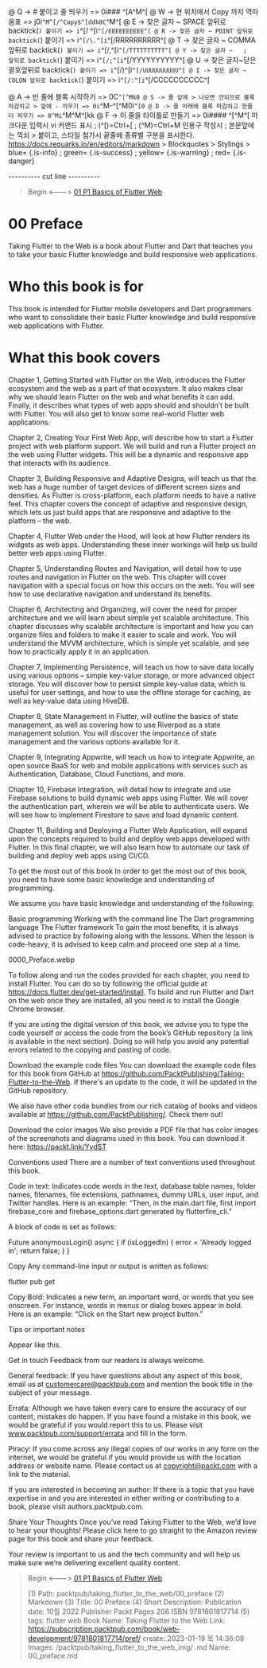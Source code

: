 
@ Q -> # 붙이고 줄 띄우기 => 0i### ^[A^M^[
@ W -> 현 위치에서 Copy 까지 역따옴표 => j0i```^M^[/^Copy$^[ddk0C```^M^[
@ E -> 찾은 글자 ~ SPACE 앞뒤로 backtick(`) 붙이기 => i`^[/ ^[i`^[/EEEEEEEEEE^[
@ R -> 찾은 글자 ~ POINT 앞뒤로 backtick(`) 붙이기 => i`^[/\.^[i`^[/RRRRRRRRRR^[
@ T -> 찾은 글자 ~ COMMA 앞뒤로 backtick(`) 붙이기 => i`^[/,^[i`^[/TTTTTTTTTT^[
@ Y -> 찾은 글자 ~   ;   앞뒤로 backtick(`) 붙이기 => i`^[/;^[i`^[/YYYYYYYYYY^[
@ U -> 찾은 글자~닫은괄호앞뒤로 backtick(`) 붙이기 => i`^[/)^[i`^[/UUUUUUUUUU^[
@ I -> 찾은 글자 ~ COLON 앞뒤로 backtick(`) 붙이기 => i`^[/:^[i`^[/CCCCCCCCCC^[

@ A -> 빈 줄에 블록 시작하기 => 0C```^[^Mk0
@ S -> 줄 앞에 > 나오면 안되므로 블록 마감하고 > 앞에 - 끼우기 => 0i```^M-^[^M0i```^[0
@ D -> 줄 아래에 블록 마감하고 한줄 더 띄우기 => 0^Mi```^M^M^[kk
@ F -> 이 줄을 타이틀로 만들기 => 0i#### ^[^M^[
    마크다운 입력시 vi 커맨드 표시 ; (^[)=Ctrl+[ ; (^M)=Ctrl+M
    인용구 작성시 ; 본문앞에는 꺽쇠 > 붙이고, 스타일 첨가시 끝줄에 종류별 구분을 표시한다.
    https://docs.requarks.io/en/editors/markdown > Blockquotes > Stylings >
    blue= {.is-info} ; green= {.is-success} ; yellow= {.is-warning} ; red= {.is-danger}

---------- cut line ----------

> Begin <---> [ 01 P1 Basics of Flutter Web ](/packtpub/taking_flutter_to_the_web/01_p1_basics_of_flutter_web)

# 00 Preface

Taking Flutter to the Web is a book about Flutter and Dart that teaches you to take your basic Flutter knowledge and build responsive web applications.

# Who this book is for

This book is intended for Flutter mobile developers and Dart programmers who want to consolidate their basic Flutter knowledge and build responsive web applications with Flutter.

# What this book covers

Chapter 1, Getting Started with Flutter on the Web, introduces the Flutter ecosystem and the web as a part of that ecosystem. It also makes clear why we should learn Flutter on the web and what benefits it can add. Finally, it describes what types of web apps should and shouldn’t be built with Flutter. You will also get to know some real-world Flutter web applications.

Chapter 2, Creating Your First Web App, will describe how to start a Flutter project with web platform support. We will build and run a Flutter project on the web using Flutter widgets. This will be a dynamic and responsive app that interacts with its audience.

Chapter 3, Building Responsive and Adaptive Designs, will teach us that the web has a huge number of target devices of different screen sizes and densities. As Flutter is cross-platform, each platform needs to have a native feel. This chapter covers the concept of adaptive and responsive design, which lets us just build apps that are responsive and adaptive to the platform – the web.

Chapter 4, Flutter Web under the Hood, will look at how Flutter renders its widgets as web apps. Understanding these inner workings will help us build better web apps using Flutter.

Chapter 5, Understanding Routes and Navigation, will detail how to use routes and navigation in Flutter on the web. This chapter will cover navigation with a special focus on how this occurs on the web. You will see how to use declarative navigation and understand its benefits.

Chapter 6, Architecting and Organizing, will cover the need for proper architecture and we will learn about simple yet scalable architecture. This chapter discusses why scalable architecture is important and how you can organize files and folders to make it easier to scale and work. You will understand the MVVM architecture, which is simple yet scalable, and see how to practically apply it in an application.

Chapter 7, Implementing Persistence, will teach us how to save data locally using various options – simple key-value storage, or more advanced object storage. You will discover how to persist simple key-value data, which is useful for user settings, and how to use the offline storage for caching, as well as key-value data using HiveDB.

Chapter 8, State Management in Flutter, will outline the basics of state management, as well as covering how to use Riverpod as a state management solution. You will discover the importance of state management and the various options available for it.

Chapter 9, Integrating Appwrite, will teach us how to integrate Appwrite, an open source BaaS for web and mobile applications with services such as Authentication, Database, Cloud Functions, and more.

Chapter 10, Firebase Integration, will detail how to integrate and use Firebase solutions to build dynamic web apps using Flutter. We will cover the authentication part, wherein we will be able to authenticate users. We will see how to implement Firestore to save and load dynamic content.

Chapter 11, Building and Deploying a Flutter Web Application, will expand upon the concepts required to build and deploy web apps developed with Flutter. In this final chapter, we will also learn how to automate our task of building and deploy web apps using CI/CD.

To get the most out of this book
In order to get the most out of this book, you need to have some basic knowledge and understanding of programming.

We assume you have basic knowledge and understanding of the following:

Basic programming
Working with the command line
The Dart programming language
The Flutter framework
To gain the most benefits, it is always advised to practice by following along with the lessons. When the lesson is code-heavy, it is advised to keep calm and proceed one step at a time.

0000_Preface.webp

To follow along and run the codes provided for each chapter, you need to install Flutter. You can do so by following the official guide at https://docs.flutter.dev/get-started/install. To build and run Flutter and Dart on the web once they are installed, all you need is to install the Google Chrome browser.

If you are using the digital version of this book, we advise you to type the code yourself or access the code from the book’s GitHub repository (a link is available in the next section). Doing so will help you avoid any potential errors related to the copying and pasting of code.

Download the example code files
You can download the example code files for this book from GitHub at https://github.com/PacktPublishing/Taking-Flutter-to-the-Web. If there's an update to the code, it will be updated in the GitHub repository.

We also have other code bundles from our rich catalog of books and videos available at https://github.com/PacktPublishing/. Check them out!

Download the color images
We also provide a PDF file that has color images of the screenshots and diagrams used in this book. You can download it here: https://packt.link/YvdST

Conventions used
There are a number of text conventions used throughout this book.

Code in text: Indicates code words in the text, database table names, folder names, filenames, file extensions, pathnames, dummy URLs, user input, and Twitter handles. Here is an example: “Then, in the main.dart file, first import firebase_core and firebase_options.dart generated by flutterfire_cli.”

A block of code is set as follows:

Future<bool> anonymousLogin() async {
  if (isLoggedIn) {
    error = 'Already logged in';
    return false;
  }
}

Copy
Any command-line input or output is written as follows:

flutter pub get

Copy
Bold: Indicates a new term, an important word, or words that you see onscreen. For instance, words in menus or dialog boxes appear in bold. Here is an example: “Click on the Start new project button.”

Tips or important notes

Appear like this.

Get in touch
Feedback from our readers is always welcome.

General feedback: If you have questions about any aspect of this book, email us at customercare@packtpub.com and mention the book title in the subject of your message.

Errata: Although we have taken every care to ensure the accuracy of our content, mistakes do happen. If you have found a mistake in this book, we would be grateful if you would report this to us. Please visit www.packtpub.com/support/errata and fill in the form.

Piracy: If you come across any illegal copies of our works in any form on the internet, we would be grateful if you would provide us with the location address or website name. Please contact us at copyright@packt.com with a link to the material.

If you are interested in becoming an author: If there is a topic that you have expertise in and you are interested in either writing or contributing to a book, please visit authors.packtpub.com.

Share Your Thoughts
Once you’ve read Taking Flutter to the Web, we’d love to hear your thoughts! Please click here to go straight to the Amazon review page for this book and share your feedback.

Your review is important to us and the tech community and will help us make sure we’re delivering excellent quality content.



> Begin <---> [ 01 P1 Basics of Flutter Web ](/packtpub/taking_flutter_to_the_web/01_p1_basics_of_flutter_web)
>
> (1) Path: packtpub/taking_flutter_to_the_web/00_preface
> (2) Markdown
> (3) Title: 00 Preface
> (4) Short Description: Publication date: 10월 2022 Publisher Packt Pages 206 ISBN 9781801817714
> (5) tags: flutter web
> Book Name: Taking Flutter to the Web
> Link: https://subscription.packtpub.com/book/web-development/9781801817714/pref/
> create: 2023-01-19 목 14:36:08
> Images: /packtpub/taking_flutter_to_the_web_img/
> .md Name: 00_preface.md

